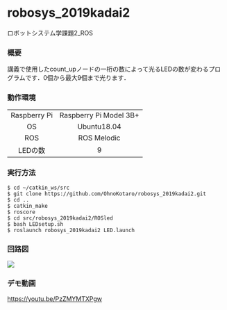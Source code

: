 # robosys_2019kadai2
ロボットシステム学課題2_ROS

### 概要
講義で使用したcount_upノードの一桁の数によって光るLEDの数が変わるプログラムです．0個から最大9個まで光ります．

### 動作環境
|||
|:--:|:--:|
| Raspberry Pi | Raspberry Pi Model 3B+ |
| OS | Ubuntu18.04 |
| ROS | ROS Melodic |
| LEDの数 | 9 |

### 実行方法

```
$ cd ~/catkin_ws/src
$ git clone https://github.com/OhnoKotaro/robosys_2019kadai2.git
$ cd ..
$ catkin_make
$ roscore
$ cd src/robosys_2019kadai2/ROSled
$ bash LEDsetup.sh
$ roslaunch robosys_2019kadai2 LED.launch
```

### 回路図
<img src ="https://user-images.githubusercontent.com/27723569/73063182-8f3e2600-3ee1-11ea-9bc2-60cec0d8afe9.png">

### デモ動画

https://youtu.be/PzZMYMTXPgw
